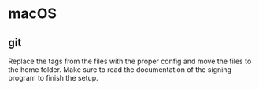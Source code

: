 # macOS

## git

Replace the tags from the files with the proper config and move the files to the home folder. Make sure to read the documentation of the signing program to finish the setup.
